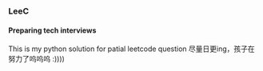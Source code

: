 ### LeeC
#### Preparing tech interviews
This is my python solution for patial leetcode question
尽量日更ing，孩子在努力了呜呜呜 :))))
